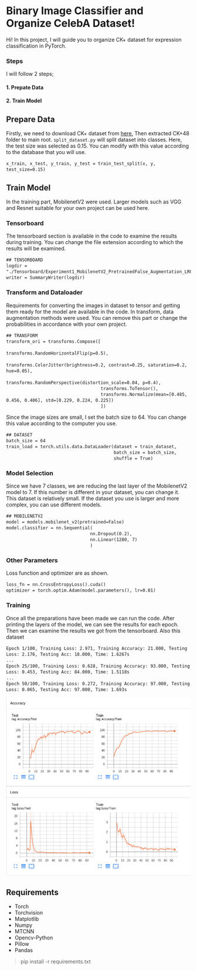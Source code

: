 # Binary Image Classifier and Organize CelebA Dataset!

Hi! In this project, I will guide you to organize CK+ dataset for expression classification in PyTorch.


### Steps
I will follow 2 steps;
#### 1. Prepate Data
#### 2. Train Model

## Prepare Data

Firstly, we need to download CK+ dataset from [here.](https://www.kaggle.com/shawon10/ckplus) Then extracted CK+48 folder to main root. `split_dataset.py` will split dataset into classes. Here, the test size was selected as 0.15. You can modify with this value according to the database that you will use.

```
x_train, x_test, y_train, y_test = train_test_split(x, y, test_size=0.15)
```

## Train Model

In the training part, MobilenetV2 were used. Larger models such as VGG and Resnet suitable for your own project can be used here. 

### Tensorboard

The tensorboard section is available in the code to examine the results during training. You can change the file extension according to which the results will be examined.

```
## TENSORBOARD
logdir = "./Tensorboard/Experiment1_MobilenetV2_PretrainedFalse_Augmentation_LR0.01/"
writer = SummaryWriter(logdir)
```

### Transform and Dataloader

Requirements for converting the images in dataset to tensor and getting them ready for the model are available in the code. In transform, data augmentation methods were used. You can remove this part or change the probabilities in accordance with your own project.

```
## TRANSFORM
transform_ori = transforms.Compose([
                                    transforms.RandomHorizontalFlip(p=0.5),
                                    transforms.ColorJitter(brightness=0.2, contrast=0.25, saturation=0.2, hue=0.05),
                                    transforms.RandomPerspective(distortion_scale=0.04, p=0.4),
                                    transforms.ToTensor(),
                                    transforms.Normalize(mean=[0.485, 0.456, 0.406], std=[0.229, 0.224, 0.225])
                                    ])
```

Since the image sizes are small, I set the batch size to 64. You can change this value according to the computer you use.

```
## DATASET
batch_size = 64
train_load = torch.utils.data.DataLoader(dataset = train_dataset,
                                         batch_size = batch_size,
                                         shuffle = True)
```
### Model Selection

Since we have 7 classes, we are reducing the last layer of the MobilenetV2 model to 7. If this number is different in your dataset, you can change it. This dataset is relatively small. If the dataset you use is larger and more complex, you can use different models.

```
## MOBILENETV2
model = models.mobilenet_v2(pretrained=False)
model.classifier = nn.Sequential(
                                nn.Dropout(0.2),
                                nn.Linear(1280, 7)
                                )
```

### Other Parameters

Loss function and optimizer are as shown.

```
loss_fn = nn.CrossEntropyLoss().cuda()
optimizer = torch.optim.Adam(model.parameters(), lr=0.01)
```
### Training

Once all the preparations have been made we can run the code. After printing the layers of the model, we can see the results for each epoch. Then we can examine the results we got from the tensorboard. Also this dataset 

```
Epoch 1/100, Training Loss: 2.971, Training Accuracy: 21.000, Testing Loss: 2.176, Testing Acc: 18.000, Time: 1.6267s
...
Epoch 25/100, Training Loss: 0.628, Training Accuracy: 93.000, Testing Loss: 0.453, Testing Acc: 84.000, Time: 1.5118s
...
Epoch 50/100, Training Loss: 0.272, Training Accuracy: 97.000, Testing Loss: 0.065, Testing Acc: 97.000, Time: 1.693s
```
![Tensorboard](/Results/tensorboard.png)

## Requirements
- Torch
- Torchvision
- Matplotlib
- Numpy
- MTCNN
- Opencv-Python
- Pillow
- Pandas

> pip install -r requirements.txt
